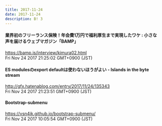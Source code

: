 ```yaml
---
title: 2017-11-24
date: 2017-11-24
description: B! 3
---
```


#### 業界初のフリーランス保険！年会費1万円で福利厚生まで実現したワケ  :   小さな声を届けるウェブマガジン「BAMP」
https://bamp.is/interview/kimura02.html<br>
Fri Nov 24 2017 21:25:02 GMT+0900 (JST)<br>


#### ES modulesのexport defaultは使わないほうがよい - Islands in the byte stream
http://gfx.hatenablog.com/entry/2017/11/24/135343<br>
Fri Nov 24 2017 21:23:51 GMT+0900 (JST)<br>


#### Bootstrap-submenu
https://vsn4ik.github.io/bootstrap-submenu/<br>
Fri Nov 24 2017 10:05:54 GMT+0900 (JST)<br>


